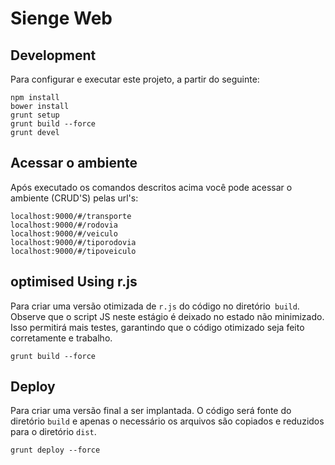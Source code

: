 # Sienge Web

## Development
Para configurar e executar este projeto, a partir do seguinte:

```
npm install
bower install
grunt setup
grunt build --force
grunt devel
```
## Acessar o ambiente 
Após executado os comandos descritos acima você pode acessar o ambiente (CRUD'S) pelas url's:

```
localhost:9000/#/transporte
localhost:9000/#/rodovia
localhost:9000/#/veiculo
localhost:9000/#/tiporodovia
localhost:9000/#/tipoveiculo
```

## optimised Using r.js
Para criar uma versão otimizada de `r.js` do código no diretório` build`. Observe que o script JS neste estágio é
deixado no estado não minimizado. Isso permitirá mais testes, garantindo que o código otimizado seja feito corretamente e
trabalho.

```
grunt build --force
```

## Deploy
Para criar uma versão final a ser implantada. O código será fonte do diretório `build` e apenas o necessário
os arquivos são copiados e reduzidos para o diretório `dist`.

```
grunt deploy --force
```
